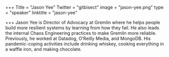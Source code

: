 +++
Title = "Jason Yee"
Twitter = "gitbisect"
image = "jason-yee.png"
type = "speaker"
linktitle = "jason-yee"

+++
Jason Yee is Director of Advocacy at Gremlin where he helps people build more resilient systems by learning from how they fail. He also leads the internal Chaos Engineering practices to make Gremlin more reliable. Previously, he worked at Datadog, O’Reilly Media, and MongoDB. His pandemic-coping activities include drinking whiskey, cooking everything in a waffle iron, and making chocolate.
